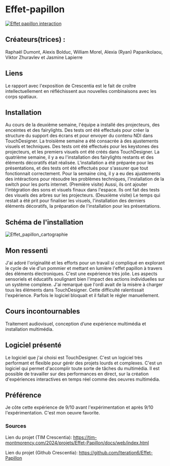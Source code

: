 # Effet-papillon

[![Effet papillon interaction](https://github.com/PerformX2/H24_V11_inspirations_CRUZ/blob/9e7ae80213bb99786f4815810f2ac7a35f9122bb/Crescentia/Crescentia_Effet_Papillon/M%C3%A9dias/Effet_papillon_interaction.png)](https://www.youtube.com/watch?v=18TErCwIg-4&list=PLcwpEbanae5Jt3niuv6kGI_GReuVFyAzD&index=2)

## Créateurs(trices) :
Raphaël Dumont, Alexis Bolduc, William Morel, Alexia (Ryan) Papanikolaou, Viktor Zhuravlev et Jasmine Lapierre


## Liens
Le rapport avec l'exposition de Crescentia est le fait de croître intellectuellement en réfléchissent aux nouvelles combinaisons avec les corps spatiaux.


## Installation 
Au cours de la deuxième semaine, l'équipe a installé des projecteurs, des enceintes et des fairylights. Des tests ont été effectués pour créer la structure du support des écrans et pour envoyer du contenu NDI dans TouchDesigner. La troisième semaine a été consacrée à des ajustements visuels et techniques. Des tests ont été effectués pour les keystones des projecteurs, et les premiers visuels ont été créés dans TouchDesigner. La quatrième semaine, il y a eu l'installation des fairylights restants et des éléments décoratifs était réalisée. L'installation a été préparée pour les présentations, et des tests ont été effectués pour s'assurer que tout fonctionnait correctement. Pour la semaine cinq, il y a eu des ajustements des intéractions pour résoudre les problèmes techniques, l'installation de la switch pour les ports internet. (Première visite) Aussi, ils ont ajouter l'intégration des sons et visuels finaux dans l'espace. Ils ont fait des tests des visuels des arbres sur les projecteurs. (Deuxième visite) Le temps qui restait a été prit pour finaliser les visuels, l'installation des derniers éléments décoratifs, la préparation de l'installation pour les présentations. 


## Schéma de l'installation

![Effet_papillon_cartographie](Médias/Effet_papillon_cartographie.jpg)


## Mon ressenti
J'ai adoré l'originalité et les efforts pour un travail si compliqué en explorant le cycle de vie d'un pommier et mettant en lumière l'effet papillon à travers des éléments électroniques. C'est une expérience très jolie. Les aspects sensoriels et éducatifs soulignant bien l'impact des actions individuelles sur un système complexe. J'ai remarqué que l'ordi avait de la misère à charger tous les éléments dans TouchDesigner. Cette difficulté ralentissait l'expérience. Parfois le logiciel bloquait et il fallait le régler manuellement.


## Cours incontournables
Traitement audiovisuel, conception d’une expérience multimédia et installation multimédia.


## Logiciel présenté
Le logiciel que j'ai choisi est TouchDesigner. C'est un logiciel très performant et flexible pour gérér des projets lourds et complexes. C'est un logiciel qui permet d'accomplir toute sorte de tâches du multimédia. Il est possible de travailler sur des performances en direct, sur la création d'expériences interactives en temps réel comme des oeuvres multimédia. 


## Préférence
Je côte cette expérience de 9/10 avant l'expérimentation et après 9/10 l'expérimentation. C'est mon oeuvre favorite.


### Sources
Lien du projet (TIM Crescentia):
https://tim-montmorency.com/2024/projets/Effet-Papillon/docs/web/index.html

Lien du projet (Github Crescentia):
https://github.com/Iteration6/Effet-Papillon
